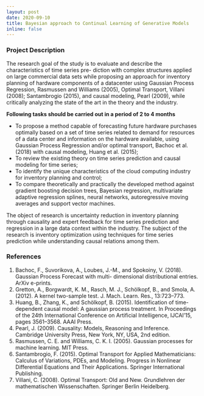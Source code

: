 ```yaml
---
layout: post
date: 2020-09-10
title: Bayesian approach to Continual Learning of Generative Models
inline: false
---
```


### Project Description
The research goal of the study is to evaluate and describe the characteristics of time series pre- diction with complex structures applied on large commercial data sets while proposing an approach for inventory planning of hardware components of a datacenter using Gaussian Process Regression, Rasmussen and Williams (2005), Optimal Transport, Villani (2008); Santambrogio (2015), and causal modeling, Pearl (2009),  while critically analyzing the state of the art in the theory and the industry. 
 
**Following tasks should be carried out in a period of 2 to 4 months**
- To propose a method capable of forecasting future hardware purchases optimally based on a set of time series related to demand for resources of a data center and information on the hardware available, using Gaussian Process Regression and/or optimal transport, Bachoc et al. (2018) with causal modeling, Huang et al. (2015);
- To review the existing theory on time series prediction and causal modeling for time series; 
- To identify the unique characteristics of the cloud computing industry for inventory planning and control; 
- To compare theoretically and practically the developed method against gradient boosting decision trees, Bayesian regression, multivariate adaptive regression splines, neural networks, autoregressive moving averages and support vector machines.
 
The object of research is uncertainty reduction in inventory planning through causality and expert feedback for time series prediction and regression in a large data context within the industry. 
The subject of the research is inventory optimization using techniques for time series prediction while understanding causal relations among them. 
 
### References 
1. Bachoc, F., Suvorikova, A., Loubes, J.-M., and Spokoiny, V. (2018). Gaussian Process Forecast with multi- dimensional distributional entries. ArXiv e-prints.
2. Gretton, A., Borgwardt, K. M., Rasch, M. J., Schölkopf, B., and Smola, A. (2012). A kernel two-sample test. J. Mach. Learn. Res., 13:723–773. 
3. Huang, B., Zhang, K., and Schölkopf, B. (2015). Identification of time-dependent causal model: A gaussian process treatment. In Proceedings of the 24th International Conference on Artificial Intelligence, IJCAI’15, pages 3561–3568. AAAI Press. 
4. Pearl, J. (2009). Causality: Models, Reasoning and Inference. Cambridge University Press, New York, NY, USA, 2nd edition. 
5. Rasmussen, C. E. and Williams, C. K. I. (2005). Gaussian processes for machine learning. MIT Press. 
6. Santambrogio, F. (2015). Optimal Transport for Applied Mathematicians: Calculus of Variations, PDEs, and Modeling. Progress in Nonlinear Differential Equations and Their Applications. Springer International Publishing. 
7. Villani, C. (2008). Optimal Transport: Old and New. Grundlehren der mathematischen Wissenschaften. Springer Berlin Heidelberg. 